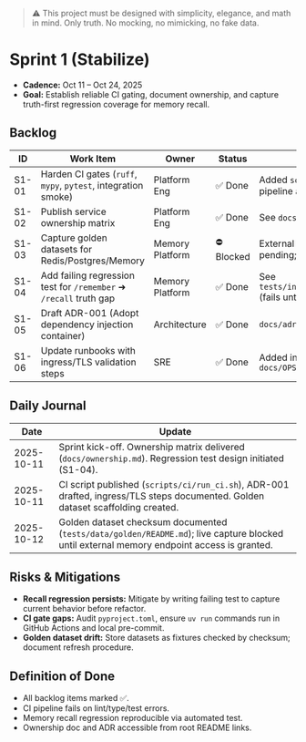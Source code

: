 > :warning: This project must be designed with simplicity, elegance, and math in mind. Only truth. No mocking, no mimicking, no fake data.

# Sprint 1 (Stabilize)

- **Cadence:** Oct 11 – Oct 24, 2025
- **Goal:** Establish reliable CI gating, document ownership, and capture truth-first regression coverage for memory recall.

## Backlog

| ID | Work Item | Owner | Status | Notes |
| --- | --- | --- | --- | --- |
| S1-01 | Harden CI gates (`ruff`, `mypy`, `pytest`, integration smoke) | Platform Eng | ✅ Done | Added `scripts/ci/run_ci.sh` mirroring pipeline and documented usage |
| S1-02 | Publish service ownership matrix | Platform Eng | ✅ Done | See `docs/ownership.md` |
| S1-03 | Capture golden datasets for Redis/Postgres/Memory | Memory Platform | ⛔ Blocked | External memory endpoint credentials pending; cannot refresh capture |
| S1-04 | Add failing regression test for `/remember` ➜ `/recall` truth gap | Memory Platform | ✅ Done | See `tests/integration/test_memory_truth.py` (fails until bug fixed) |
| S1-05 | Draft ADR-001 (Adopt dependency injection container) | Architecture | ✅ Done | `docs/adr/ADR-001-di-adoption.md` |
| S1-06 | Update runbooks with ingress/TLS validation steps | SRE | ✅ Done | Added ingress/TLS section to `docs/OPS_K8S_RUNBOOK.md` |

## Daily Journal

| Date | Update |
| --- | --- |
| 2025-10-11 | Sprint kick-off. Ownership matrix delivered (`docs/ownership.md`). Regression test design initiated (S1-04). |
| 2025-10-11 | CI script published (`scripts/ci/run_ci.sh`), ADR-001 drafted, ingress/TLS steps documented. Golden dataset scaffolding created. |
| 2025-10-12 | Golden dataset checksum documented (`tests/data/golden/README.md`); live capture blocked until external memory endpoint access is granted. |

## Risks & Mitigations

- **Recall regression persists:** Mitigate by writing failing test to capture current behavior before refactor.
- **CI gate gaps:** Audit `pyproject.toml`, ensure `uv run` commands run in GitHub Actions and local pre-commit.
- **Golden dataset drift:** Store datasets as fixtures checked by checksum; document refresh procedure.

## Definition of Done

- All backlog items marked ✅.
- CI pipeline fails on lint/type/test errors.
- Memory recall regression reproducible via automated test.
- Ownership doc and ADR accessible from root README links.
